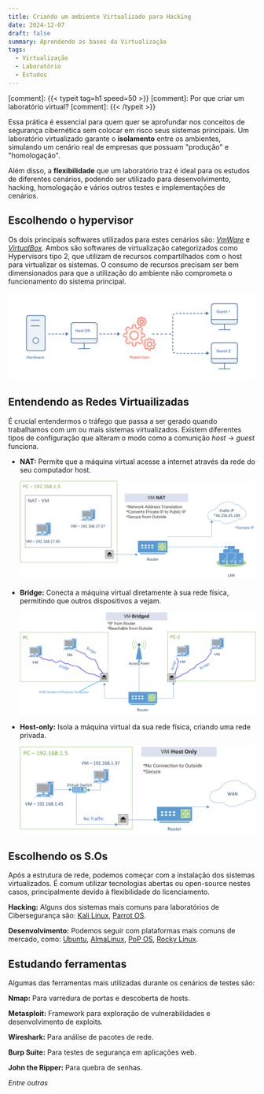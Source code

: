 ```yaml
---
title: Criando um ambiente Virtualizado para Hacking
date: 2024-12-07
draft: false
summary: Aprendendo as bases da Virtualização
tags:
  - Virtualização
  - Laboratório
  - Estudos
---
```

 
[comment]: {{< typeit tag=h1 speed=50 >}}
[comment]: Por que criar um laboratório virtual? 
[comment]: {{< /typeit >}}

Essa prática é essencial para quem quer se aprofundar nos conceitos de segurança cibernética sem colocar em risco seus sistemas principais. Um laboratório virtualizado garante o **isolamento** entre os ambientes, simulando um cenário real de empresas que possuam "produção" e "homologação".

Além disso, a **flexibilidade** que um laboratório traz é ideal para os estudos de diferentes cenários, podendo ser utilizado para desenvolvimento, hacking, homologação e vários outros testes e implementações de cenários.

## Escolhendo o hypervisor[](#escolhendo-o-hypervisor)

Os dois principais softwares utilizados para estes cenários são: [_VmWare_](https://www.vmware.com/products/desktop-hypervisor/workstation-and-fusion) e [_VirtualBox_](https://www.virtualbox.org/)_._ Ambos são softwares de virtualização categorizados como Hypervisors tipo 2, que utilizam de recursos compartilhados com o host para virtualizar os sistemas. O consumo de recursos precisam ser bem dimensionados para que a utilização do ambiente não comprometa o funcionamento do sistema principal.

<img src="hypervisor-arq.png"/>

## Entendendo as Redes Virtuailizadas[](#entendendo-as-redes-virtuailizadas)

É crucial entendermos o tráfego que passa a ser gerado quando trabalhamos com um ou mais sistemas virtualizados. Existem diferentes tipos de configuração que alteram o modo como a comunição _host_ -> _guest_ funciona.

- **NAT:** Permite que a máquina virtual acesse a internet através da rede do seu computador host.
    
  <img src="nat-network.png"/>

- **Bridge:** Conecta a máquina virtual diretamente à sua rede física, permitindo que outros dispositivos a vejam.
  
  <img src="bridged-network.png"/>

- **Host-only:** Isola a máquina virtual da sua rede física, criando uma rede privada.
  
  <img src="host-only-network.png"/>

## Escolhendo os S.Os[](#escolhendo-os-s.os)

Após a estrutura de rede, podemos começar com a instalação dos sistemas virtualizados. É comum utilizar tecnologias abertas ou open-source nestes casos, principalmente devido à flexibilidade do licenciamento.

**Hacking:** Alguns dos sistemas mais comuns para laboratórios de Cibersegurança são: [Kali Linux](https://www.kali.org/), [Parrot OS](https://parrotsec.org/).

**Desenvolvimento:** Podemos seguir com plataformas mais comuns de mercado, como: [Ubuntu](https://ubuntu.com/download), [AlmaLinux](https://almalinux.org/pt/), [PoP OS](https://pop.system76.com/), [Rocky Linux](https://rockylinux.org/pt-BR/download).

## Estudando ferramentas[](#testando-as-ferramentas)

Algumas das ferramentas mais utilizadas durante os cenários de testes são:

  **Nmap:** Para varredura de portas e descoberta de hosts.

  **Metasploit:** Framework para exploração de vulnerabilidades e desenvolvimento de exploits.

  **Wireshark:** Para análise de pacotes de rede.

  **Burp Suite:** Para testes de segurança em aplicações web.

  **John the Ripper:** Para quebra de senhas.

*Entre outras*